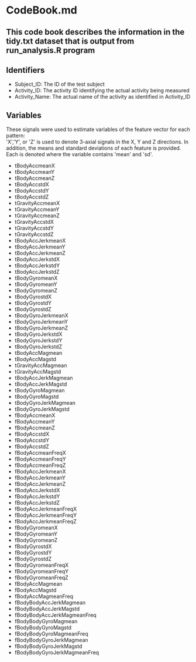 # CodeBook.md
## This code book describes the information in the tidy.txt dataset that is output from run_analysis.R program

## Identifiers
- Subject_ID: The ID of the test subject
- Activity_ID: The activity ID identifying the actual activity being measured
- Activity_Name: The actual name of the activity as identified in Activity_ID

## Variables
These signals were used to estimate variables of the feature vector for each pattern:  
'X','Y', or 'Z' is used to denote 3-axial signals in the X, Y and Z directions.
In addition, the means and standard deviations of each feature is provided. Each is denoted where the variable contains 'mean' and 'sd'.

- tBodyAccmeanX
- tBodyAccmeanY
- tBodyAccmeanZ
- tBodyAccstdX
- tBodyAccstdY
- tBodyAccstdZ
- tGravityAccmeanX
- tGravityAccmeanY
- tGravityAccmeanZ
- tGravityAccstdX
- tGravityAccstdY
- tGravityAccstdZ
- tBodyAccJerkmeanX
- tBodyAccJerkmeanY
- tBodyAccJerkmeanZ
- tBodyAccJerkstdX
- tBodyAccJerkstdY
- tBodyAccJerkstdZ
- tBodyGyromeanX
- tBodyGyromeanY
- tBodyGyromeanZ
- tBodyGyrostdX
- tBodyGyrostdY
- tBodyGyrostdZ
- tBodyGyroJerkmeanX
- tBodyGyroJerkmeanY
- tBodyGyroJerkmeanZ
- tBodyGyroJerkstdX
- tBodyGyroJerkstdY
- tBodyGyroJerkstdZ
- tBodyAccMagmean
- tBodyAccMagstd
- tGravityAccMagmean
- tGravityAccMagstd
- tBodyAccJerkMagmean
- tBodyAccJerkMagstd
- tBodyGyroMagmean
- tBodyGyroMagstd
- tBodyGyroJerkMagmean
- tBodyGyroJerkMagstd
- fBodyAccmeanX
- fBodyAccmeanY
- fBodyAccmeanZ
- fBodyAccstdX
- fBodyAccstdY
- fBodyAccstdZ
- fBodyAccmeanFreqX
- fBodyAccmeanFreqY
- fBodyAccmeanFreqZ
- fBodyAccJerkmeanX
- fBodyAccJerkmeanY
- fBodyAccJerkmeanZ
- fBodyAccJerkstdX
- fBodyAccJerkstdY
- fBodyAccJerkstdZ
- fBodyAccJerkmeanFreqX
- fBodyAccJerkmeanFreqY
- fBodyAccJerkmeanFreqZ
- fBodyGyromeanX
- fBodyGyromeanY
- fBodyGyromeanZ
- fBodyGyrostdX
- fBodyGyrostdY
- fBodyGyrostdZ
- fBodyGyromeanFreqX
- fBodyGyromeanFreqY
- fBodyGyromeanFreqZ
- fBodyAccMagmean
- fBodyAccMagstd
- fBodyAccMagmeanFreq
- fBodyBodyAccJerkMagmean
- fBodyBodyAccJerkMagstd
- fBodyBodyAccJerkMagmeanFreq
- fBodyBodyGyroMagmean
- fBodyBodyGyroMagstd
- fBodyBodyGyroMagmeanFreq
- fBodyBodyGyroJerkMagmean
- fBodyBodyGyroJerkMagstd
- fBodyBodyGyroJerkMagmeanFreq

